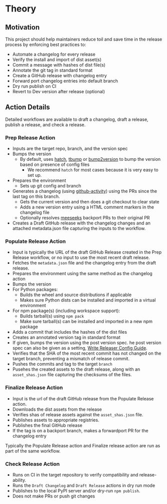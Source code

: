 # Theory

## Motivation

This project should help maintainers reduce toil and save time in the release process by enforcing best practices to:

- Automate a changelog for every release
- Verify the install and import of dist asset(s)
- Commit a message with hashes of dist file(s)
- Annotate the git tag in standard format
- Create a GitHub release with changelog entry
- Forward port changelog entries into default branch
- Dry run publish on CI
- Revert to Dev version after release (optional)

## Action Details

Detailed workflows are available to draft a changelog, draft a release, publish a release, and check a release.

### Prep Release Action

- Inputs are the target repo, branch, and the version spec
- Bumps the version
  - By default, uses [hatch](https://hatch.pypa.io/latest/), [tbump](https://github.com/tankerhq/tbump) or [bump2version](https://github.com/c4urself/bump2version) to bump the version based on presence of config files
    - We recommend `hatch` for most cases because it is very easy to set up.
- Prepares the environment
  - Sets up git config and branch
- Generates a changelog (using [github-activity](https://github.com/executablebooks/github-activity)) using the PRs since the last tag on this branch.
  - Gets the current version and then does a git checkout to clear state
  - Adds a new version entry using a HTML comment markers in the changelog file
  - Optionally resolves [meeseeks](https://github.com/MeeseeksBox/MeeseeksDev) backport PRs to their original PR
- Creates a Draft GitHub release with the changelog changes and an attached
  metadata.json file capturing the inputs to the workflow.

### Populate Release Action

- Input is typically the URL of the draft GitHub Release created in the Prep Release workflow, or no input to use the most recent draft release.
- Fetches the `metadata.json` file and the changelog entry from the draft
  release.
- Prepares the environment using the same method as the changelog action
- Bumps the version
- For Python packages:
  - Builds the wheel and source distributions if applicable
  - Makes sure Python dists can be installed and imported in a virtual environment
- For npm package(s) (including workspace support):
  - Builds tarball(s) using `npm pack`
  - Make sure tarball(s) can be installed and imported in a new npm package
- Adds a commit that includes the hashes of the dist files
- Creates an annotated version tag in standard format
- If given, bumps the version using the post version spec. he post version
  spec can also be given as a setting, [Write Releaser Config Guide](../how_to_guides/write_config.md).
- Verifies that the SHA of the most recent commit has not changed on the target
  branch, preventing a mismatch of release commit.
- Pushes the commits and tag to the target `branch`
- Pusehes the created assets to the draft release, along with an `asset_shas.json` file capturing the checksums of the files.

### Finalize Release Action

- Input is the url of the draft GitHub release from the Populate Release
  action.
- Downloads the dist assets from the release
- Verifies shas of release assets against the `asset_shas.json` file.
- Publishes assets to appropriate registries.
- Publishes the final GitHub release
- If the tag is on a backport branch, makes a forwardport PR for the changelog entry

Typically the Populate Release action and Finalize release action are
run as part of the same workflow.

### Check Release Action

- Runs on CI in the target repository to verify compatibility and release-ability.
- Runs the `Draft Changelog` and `Draft Release` actions in dry run mode
- Publishes to the local PyPI server and/or dry-run `npm publish`.
- Does not make PRs or push git changes
